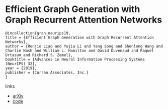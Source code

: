 # Efficient Graph Generation with Graph Recurrent Attention Networks

```
@incollection{gran_neurips19,
title = {Efficient Graph Generation with Graph Recurrent Attention Networks},
author = {Renjie Liao and Yujia Li and Yang Song and Shenlong Wang and Charlie Nash and William L. Hamilton and David Duvenaud and Raquel Urtasun and Richard S. Zemel},
booktitle = {Advances in Neural Information Processing Systems (NeurIPS) 32},
year = {2019},
publisher = {Curran Associates, Inc.}
}
```

links
- [arXiv](https://arxiv.org/abs/1910.00760)
- [code](https://github.com/lrjconan/GRAN)
